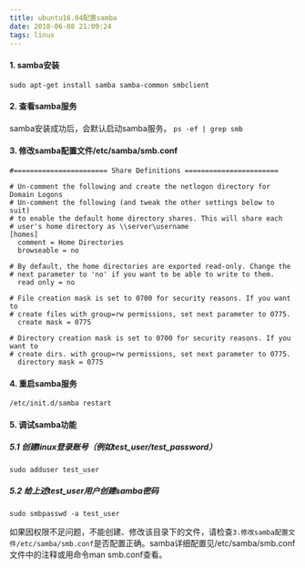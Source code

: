 ```yaml
---
title: ubuntu16.04配置samba
date: 2018-06-08 21:09:24
tags: linux
---
```

#### 1. samba安装
`sudo apt-get install samba samba-common smbclient`

#### 2. 查看samba服务
samba安装成功后，会默认启动samba服务。
`ps -ef | grep smb`

#### 3. 修改samba配置文件/etc/samba/smb.conf
```
#======================= Share Definitions =======================
 
# Un-comment the following and create the netlogon directory for Domain Logons
# Un-comment the following (and tweak the other settings below to suit)
# to enable the default home directory shares. This will share each
# user's home directory as \\server\username
[homes]
  comment = Home Directories
  browseable = no
 
# By default, the home directories are exported read-only. Change the
# next parameter to 'no' if you want to be able to write to them.
  read only = no
 
# File creation mask is set to 0700 for security reasons. If you want to
# create files with group=rw permissions, set next parameter to 0775.
  create mask = 0775
 
# Directory creation mask is set to 0700 for security reasons. If you want to
# create dirs. with group=rw permissions, set next parameter to 0775.
  directory mask = 0775
```
#### 4. 重启samba服务
`/etc/init.d/samba restart`
#### 5. 调试samba功能
##### 5.1 创建linux登录账号（例如test_user/test_password）
`sudo adduser test_user`
##### 5.2 给上述test_user用户创建samba密码
`sudo smbpasswd -a test_user`

如果因权限不足问题，不能创建、修改该目录下的文件，请检查`3.修改samba配置文件/etc/samba/smb.conf`是否配置正确。samba详细配置见/etc/samba/smb.conf 文件中的注释或用命令man smb.conf查看。
